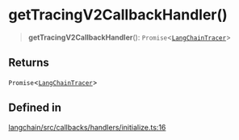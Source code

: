 getTracingV2CallbackHandler()
=============================

> **getTracingV2CallbackHandler**(): `Promise`<[`LangChainTracer`](/docs/api/callbacks/classes/LangChainTracer)\>

Returns[​](#returns "Direct link to Returns")
---------------------------------------------

`Promise`<[`LangChainTracer`](/docs/api/callbacks/classes/LangChainTracer)\>

Defined in[​](#defined-in "Direct link to Defined in")
------------------------------------------------------

[langchain/src/callbacks/handlers/initialize.ts:16](https://github.com/hwchase17/langchainjs/blob/46e1734/langchain/src/callbacks/handlers/initialize.ts#L16)